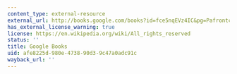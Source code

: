 ```yaml
---
content_type: external-resource
external_url: http://books.google.com/books?id=fce5nqEVz4IC&pg=Pafrontcover
has_external_license_warning: true
license: https://en.wikipedia.org/wiki/All_rights_reserved
status: ''
title: Google Books
uid: afe8225d-980e-4738-90d3-9c47a0adc91c
wayback_url: ''
---
```

